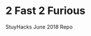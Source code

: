 # 2 Fast 2 Furious <img href="https://img-www.tf-cdn.com/movie/2/2-fast-2-furious-2003.jpeg?_v=20170627051124&w=1024&h=512&dpr=1&auto=compress&fm=pjpg&fit=crop&crop=faces%2Ctop" height="40">
StuyHacks June 2018 Repo
